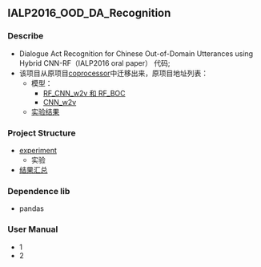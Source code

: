 ## IALP2016_OOD_DA_Recognition
### Describe
- Dialogue Act Recognition for Chinese Out-of-Domain Utterances using Hybrid CNN-RF（IALP2016 oral paper） 代码;
- 该项目从原项目[coprocessor](https://github.com/JDwangmo/coprocessor)中迁移出来，原项目地址列表：
    - 模型：
        - [RF_CNN_w2v 和 RF_BOC](https://github.com/JDwangmo/coprocessor/tree/master/bow_model/bow_WORD2VEC_oov_randomforest/IALP2016_experiment)
        - [CNN_w2v](https://github.com/JDwangmo/coprocessor/tree/master/word_embedding_model/static_w2v_padding_cnn/IALP2016_experiment)
    - [实验结果](https://github.com/JDwangmo/coprocessor/tree/master/result/IALP2016)


### Project Structure
- [experiment]()
    - 实验
- [结果汇总]()
### Dependence lib
- pandas

### User Manual
- 1 
- 2 